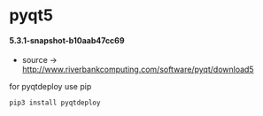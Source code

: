 pyqt5
=====

#### 5.3.1-snapshot-b10aab47cc69
* source -> http://www.riverbankcomputing.com/software/pyqt/download5

for pyqtdeploy use pip

    pip3 install pyqtdeploy

